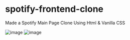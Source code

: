 # spotify-frontend-clone

Made a Spotify Main Page Clone Using Html &amp; Vanilla CSS

![image](https://github.com/user-attachments/assets/63e62f9e-ed47-4fd7-b0ce-1b3a31bd3171)
![image](https://github.com/user-attachments/assets/6a5dfb9c-27fa-4094-a15a-54dd59e747bgit)
